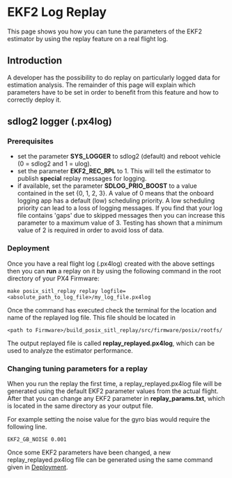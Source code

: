 # EKF2 Log Replay

This page shows you how you can tune the parameters of the EKF2 estimator by using the replay feature on a real flight log.

## Introduction
A developer has the possibility to do replay on particularly logged data for estimation analysis. The remainder of this page will explain which parameters have to be set in order to benefit from this feature and how to correctly deploy it.

## sdlog2 logger (.px4log)

### Prerequisites

* set the parameter **SYS_LOGGER** to sdlog2 (default) and reboot vehicle (0 = sdlog2 and 1 = ulog).
* set the parameter **EKF2\_REC\_RPL** to 1. This will tell the estimator to publish **special** replay messages for logging. 
* if available, set the parameter **SDLOG\_PRIO\_BOOST** to a value contained in the set {0, 1, 2, 3}. A value of 0 means that the onboard logging app has a default \(low\) scheduling priority. A low scheduling priority can lead to a loss of logging messages. If you find that your log file contains 'gaps' due to skipped messages then you can increase this parameter to a maximum value of 3. Testing has shown that a minimum value of 2 is required in order to avoid loss of data.

### Deployment

Once you have a real flight log (.px4log) created with the above settings then you can **run** a replay on it by using the following command in the root directory of your PX4 Firmware:

```
make posix_sitl_replay replay logfile=<absolute_path_to_log_file>/my_log_file.px4log
```
Once the command has executed check the terminal for the location and name of the replayed log file. 
This file should be located in
```
<path to Firmware>/build_posix_sitl_replay/src/firmware/posix/rootfs/
```
The output replayed file is called **replay_replayed.px4log**, which can be used to analyze the estimator performance. 


### Changing tuning parameters for a replay
When you run the replay the first time, a replay_replayed.px4log file will be generated using the default EKF2 parameter values from the actual flight. 
After that you can change any EKF2 parameter in **replay\_params.txt**, which is located in the same directory as your output file.

For example setting the noise value for the gyro bias would require the following line.

```
EKF2_GB_NOISE 0.001
```
Once some EKF2 parameters have been changed, a new replay_replayed.px4log file can be generated using the same command given in [Deployment](#deployment).


